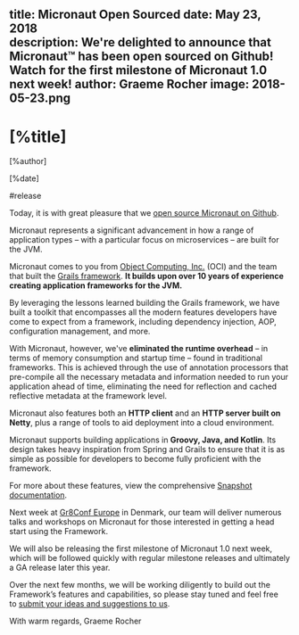 title: Micronaut Open Sourced
date: May 23, 2018  
description: We're delighted to announce that Micronaut™ has been open sourced on Github! Watch for the first milestone of Micronaut 1.0 next week!
author: Graeme Rocher
image: 2018-05-23.png
---

# [%title]

[%author]

[%date] 

#release

Today, it is with great pleasure that we [open source Micronaut on Github](https://github.com/micronaut-projects/micronaut-core).

Micronaut represents a significant advancement in how a range of application types – with a particular focus on microservices – are built for the JVM.

Micronaut comes to you from [Object Computing, Inc.](https://objectcomputing.com/) (OCI) and the team that built the [Grails framework](http://grails.org/). **It builds upon over 10 years of experience creating application frameworks for the JVM.**

By leveraging the lessons learned building the Grails framework, we have built a toolkit that encompasses all the modern features developers have come to expect from a framework, including dependency injection, AOP, configuration management, and more.

With Micronaut, however, we've **eliminated the runtime overhead** – in terms of memory consumption and startup time – found in traditional frameworks. This is achieved through the use of annotation processors that pre-compile all the necessary metadata and information needed to run your application ahead of time, eliminating the need for reflection and cached reflective metadata at the framework level.

Micronaut also features both an **HTTP client** and an **HTTP server built on Netty**, plus a range of tools to aid deployment into a cloud environment.

Micronaut supports building applications in **Groovy, Java, and Kotlin**. Its design takes heavy inspiration from Spring and Grails to ensure that it is as simple as possible for developers to become fully proficient with the framework.

For more about these features, view the comprehensive [Snapshot documentation](http://micronaut.io/documentation.html).

Next week at [Gr8Conf Europe](https://gr8conf.eu/) in Denmark, our team will deliver numerous talks and workshops on Micronaut for those interested in getting a head start using the Framework.

We will also be releasing the first milestone of Micronaut 1.0 next week, which will be followed quickly with regular milestone releases and ultimately a GA release later this year.

Over the next few months, we will be working diligently to build out the Framework’s features and capabilities, so please stay tuned and feel free to [submit your ideas and suggestions to us](https://github.com/micronaut-projects/micronaut-core/issues).

With warm regards, Graeme Rocher
